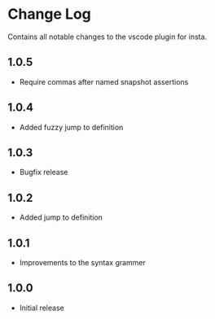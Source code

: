 # Change Log

Contains all notable changes to the vscode plugin for insta.

## 1.0.5

* Require commas after named snapshot assertions

## 1.0.4

* Added fuzzy jump to definition

## 1.0.3

* Bugfix release

## 1.0.2

* Added jump to definition

## 1.0.1

* Improvements to the syntax grammer

## 1.0.0

* Initial release
